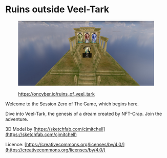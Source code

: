 # Ruins outside Veel-Tark

<figure><img src="../../.gitbook/assets/Ruins Outside Veel-Tark.jpg" alt=""><figcaption><p><a href="https://oncyber.io/ruins_of_veel_tark">https://oncyber.io/ruins_of_veel_tark</a></p></figcaption></figure>

Welcome to the Session Zero of The Game, which begins here.

Dive into Veel-Tark, the genesis of a dream created by NFT-Crap. Join the adventure.

3D Model by [https://sketchfab.com/cjmitchell](https://sketchfab.com/cjmitchell)

Licence: [https://creativecommons.org/licenses/by/4.0/](https://creativecommons.org/licenses/by/4.0/)
